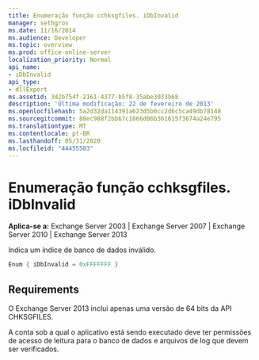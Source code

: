 ```yaml
---
title: Enumeração função cchksgfiles. iDbInvalid
manager: sethgros
ms.date: 11/16/2014
ms.audience: Developer
ms.topic: overview
ms.prod: office-online-server
localization_priority: Normal
api_name:
- iDbInvalid
api_type:
- dllExport
ms.assetid: 3d2b754f-2161-4377-b5f8-35abe3033b68
description: 'Última modificação: 22 de fevereiro de 2013'
ms.openlocfilehash: 5a2d32da114391a623d5b0cc2d6c5ca49db78148
ms.sourcegitcommit: 88ec988f2bb67c1866d06b361615f3674a24e795
ms.translationtype: MT
ms.contentlocale: pt-BR
ms.lasthandoff: 05/31/2020
ms.locfileid: "44455503"
---
```

# <a name="cchksgfilesidbinvalid-enumeration"></a>Enumeração função cchksgfiles. iDbInvalid

**Aplica-se a:** Exchange Server 2003 | Exchange Server 2007 | Exchange Server 2010 | Exchange Server 2013
  
Indica um índice de banco de dados inválido.
  
```cs
Enum { iDbInvalid = 0xFFFFFFF }

```

## <a name="requirements"></a>Requirements

O Exchange Server 2013 inclui apenas uma versão de 64 bits da API CHKSGFILES.
  
A conta sob a qual o aplicativo está sendo executado deve ter permissões de acesso de leitura para o banco de dados e arquivos de log que devem ser verificados.
  


